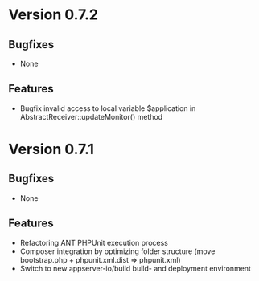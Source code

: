 # Version 0.7.2

## Bugfixes

* None

## Features

* Bugfix invalid access to local variable $application in AbstractReceiver::updateMonitor() method

# Version 0.7.1

## Bugfixes

* None

## Features

* Refactoring ANT PHPUnit execution process
* Composer integration by optimizing folder structure (move bootstrap.php + phpunit.xml.dist => phpunit.xml)
* Switch to new appserver-io/build build- and deployment environment